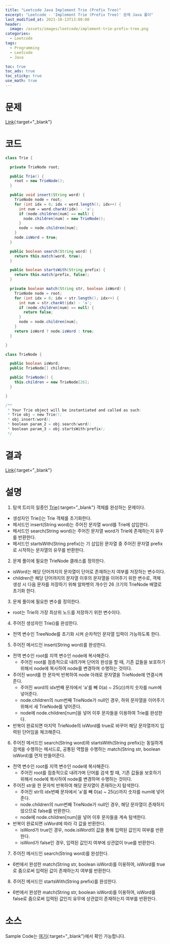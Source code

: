 ```yaml
---
title: "Leetcode Java Implement Trie (Prefix Tree)"
excerpt: "Leetcode - 'Implement Trie (Prefix Tree)' 문제 Java 풀이"
last_modified_at: 2021-10-13T13:00:00
header:
  image: /assets/images/leetcode/implement-trie-prefix-tree.png
categories:
  - Leetcode
tags:
  - Programming
  - Leetcode
  - Java

toc: true
toc_ads: true
toc_sticky: true
use_math: true
---
```

# 문제
[Link](https://leetcode.com/problems/implement-trie-prefix-tree/){:target="_blank"}

# 코드
```java
class Trie {

  private TrieNode root;

  public Trie() {
    root = new TrieNode();
  }

  public void insert(String word) {
    TrieNode node = root;
    for (int idx = 0; idx < word.length(); idx++) {
      int num = word.charAt(idx) - 'a';
      if (node.children[num] == null) {
        node.children[num] = new TrieNode();
      }
      node = node.children[num];
    }
    node.isWord = true;
  }

  public boolean search(String word) {
    return this.match(word, true);
  }

  public boolean startsWith(String prefix) {
    return this.match(prefix, false);
  }

  private boolean match(String str, boolean isWord) {
    TrieNode node = root;
    for (int idx = 0; idx < str.length(); idx++) {
      int num = str.charAt(idx) - 'a';
      if (node.children[num] == null) {
        return false;
      }
      node = node.children[num];
    }
    return isWord ? node.isWord : true;
  }

}

class TrieNode {

  public boolean isWord;
  public TrieNode[] children;

  public TrieNode() {
    this.children = new TrieNode[26];
  }

}

/**
 * Your Trie object will be instantiated and called as such:
 * Trie obj = new Trie();
 * obj.insert(word);
 * boolean param_2 = obj.search(word);
 * boolean param_3 = obj.startsWith(prefix);
 */
```

# 결과
[Link](https://leetcode.com/submissions/detail/570408607/){:target="_blank"}

# 설명
1. 탐색 트리의 일종인 [Trie](https://en.wikipedia.org/wiki/Trie){:target="_blank"} 객체를 완성하는 문제이다.
- 생성자인 Trie()는 Trie 객체를 초기화한다.
- 메서드인 insert(String word)는 주어진 문자열 word를 Trie에 삽입한다.
- 메서드인 search(String word)는 주어진 문자열 word가 Trie에 존재하는지 유무를 반환한다.
- 메서드인 startsWith(String prefix)는 기 삽입된 문자열 중 주어진 문자열 prefix로 시작하는 문자열의 유무를 반환한다.

2. 문제 풀이에 필요한 TrieNode 클래스를 정의한다.
- isWord는 해당 단어까지의 문자열이 단어로 존재하는지 여부를 저장하는 변수이다.
- children은 해당 단어까지의 문자열 이후의 문자열을 이어주기 위한 변수로, 객체 생성 시 다음 문자를 저장하기 위해 알파벳의 개수인 26 크기의 TrieNode 배열로 초기화 한다.

3. 문제 풀이에 필요한 변수를 정의한다.
- root는 Trie의 가장 최상위 노드를 저장하기 위한 변수이다.

4. 주어진 생성자인 Trie()를 완성한다.
- 전역 변수인 TreeNode를 초기화 시켜 순차적인 문자열 입력이 가능하도록 한다.

5. 주어진 메서드인 insert(String word)를 완성한다.
- 전역 변수인 root를 지역 변수인 node에 복사해준다.
  - 주어진 root를 점층적으로 내려가며 단어의 완성을 할 때, 기존 값들을 보호하기 위해서 node에 복사하여 node를 변경하며 수행하는 것이다.
- 주어진 word를 한 문자씩 반복하여 node 아래로 문자열을 TrieNode에 연결시켜준다.
  - 주어진 word의 idx번째 문자에서 'a'를 빼 0(a) ~ 25(z))까지 숫자를 num에 넣어준다.
  - node.children의 num번째 TrieNode가 null인 경우, 하위 문자열을 이어주기 위해서 새 TrieNode를 넣어준다.
  - node에 node.children[num]을 넣어 이후 문자들을 이용하여 Trie를 완성한다.
- 반복이 완료되면 마지막 TrieNode의 isWord를 true로 바꾸어 해당 문자열까지 입력된 단어임을 체크해준다.

6. 주어진 메서드인 search(String word)와 startsWith(String prefix)는 동일하게 검색을 수행하는 메서드로, 공통된 역할을 수행하는 match(String str, boolean isWord)를 먼저 만들어준다.
- 전역 변수인 root를 지역 변수인 node에 복사해준다.
  - 주어진 root를 점층적으로 내려가며 단어를 검색 할 때, 기존 값들을 보호하기 위해서 node에 복사하여 node를 변경하며 수행하는 것이다.
- 주어진 str을 한 문자씩 반복하여 해당 문자열이 존재하는지 탐색한다.
  - 주어진 str의 idx번째 문자에서 'a'를 빼 0(a) ~ 25(z)까지 숫자를 num에 넣어준다.
  - node.children의 num번째 TrieNode가 null인 경우, 해당 문자열이 존재하지 않으므로 false를 반환한다.
  - node에 node.children[num]을 넣어 이후 문자들을 계속 탐색한다.
- 반복이 완료되면 isWord에 따라 각 값을 반환한다.
  - isWord가 true인 경우, node.isWord의 값을 통해 입력된 값인지 여부를 반환한다.
  - isWord가 false인 경우, 입력된 값인지 여부에 상관없이 true를 반환한다.

7. 주어진 메서드인 search(String word)를 완성한다.
- 6번에서 완성한 match(String str, boolean isWord)를 이용하여, isWord를 true로 줌으로써 입력된 값이 존재하는지 여부를 반환한다.

8. 주어진 메서드인 startsWith(String prefix)를 완성한다.
- 6번에서 완성한 match(String str, boolean isWord)를 이용하여, isWord를 false로 줌으로써 입력된 값인지 유무에 상관없이 존재하는지 여부를 반환한다.

# 소스
Sample Code는 [여기](https://github.com/GracefulSoul/leetcode/blob/master/src/main/java/gracefulsoul/problems/ImplementTrie.java){:target="_blank"}에서 확인 가능합니다.